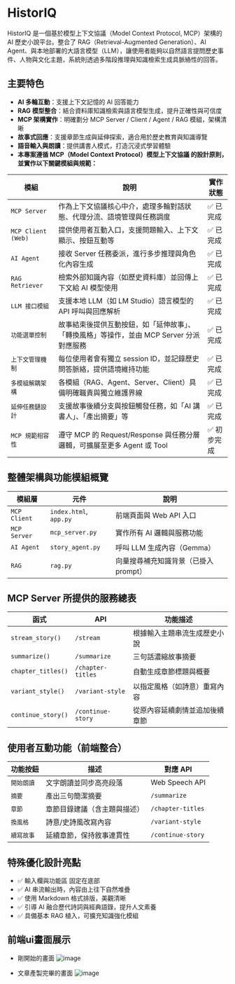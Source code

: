 # HistorIQ
HistorIQ 是一個基於模型上下文協議（Model Context Protocol, MCP）架構的 AI 歷史小說平台。整合了 RAG（Retrieval-Augmented Generation）、AI Agent、與本地部署的大語言模型（LLM），讓使用者能夠以自然語言提問歷史事件、人物與文化主題，系統則透過多階段推理與知識檢索生成具脈絡性的回答。

## 主要特色

- **AI 多輪互動**：支援上下文記憶的 AI 回答能力
- **RAG 模型整合**：結合資料庫知識檢索與語言模型生成，提升正確性與可信度
- **MCP 架構實作**：明確劃分 MCP Server / Client / Agent / RAG 模組，架構清晰
- **故事式回應**：支援章節生成與延伸探索，適合用於歷史教育與知識導覽
- **語音輸入與朗讀**：提供講書人模式，打造沉浸式學習體驗
- **本專案遵循 MCP（Model Context Protocol）模型上下文協議 的設計原則，並實作以下關鍵模組與規範：**

| 模組                 | 說明                                                    | 實作狀態   |
| ------------------ | ----------------------------------------------------- | ------ |
| `MCP Server`       | 作為上下文協議核心中介，處理多輪對話狀態、代理分流、語境管理與任務調度                   | ✅ 已完成  |
| `MCP Client (Web)` | 提供使用者互動入口，支援問題輸入、上下文顯示、按鈕互動等                          | ✅ 已完成  |
| `AI Agent`         | 接收 Server 任務委派，進行多步推理與角色化內容生成                         | ✅ 已完成  |
| `RAG Retriever`    | 檢索外部知識內容（如歷史資料庫）並回傳上下文給 AI 模型使用                       | ✅ 已完成  |
| `LLM 接口模組`         | 支援本地 LLM（如 LM Studio）語言模型的 API 呼叫與回應解析       | ✅ 已完成  |
| `功能選單控制`           | 故事結束後提供互動按鈕，如「延伸故事」、「轉換風格」等操作，並由 MCP Server 分派對應服務    | ✅ 已完成  |
| `上下文管理機制`          | 每位使用者會有獨立 session ID，並記錄歷史問答脈絡，提供語境維持功能               | ✅ 已完成  |
| `多模組解耦架構`          | 各模組（RAG、Agent、Server、Client）具備明確職責與獨立維護界線             | ✅ 已完成  |
| `延伸任務鏈設計`          | 支援故事後續分支與按鈕觸發任務，如「AI 講書人」、「產出摘要」等                     | ✅ 已完成  |
| `MCP 規範相容性`        | 遵守 MCP 的 Request/Response 與任務分層邏輯，可擴展至更多 Agent 或 Tool | ✅ 初步完成 |

## 整體架構與功能模組概覽
| 模組層          | 元件                     | 說明                     |
| ------------ | ---------------------- | ---------------------- |
| `MCP Client` | `index.html`, `app.py` | 前端頁面與 Web API 入口       |
| `MCP Server` | `mcp_server.py`        | 實作所有 AI 邏輯與服務功能        |
| `AI Agent`   | `story_agent.py`       | 呼叫 LLM 生成內容（Gemma）     |
| `RAG`        | `rag.py`               | 向量搜尋補充知識背景（已掛入 prompt） |

## MCP Server 所提供的服務總表
| 函式                 | API               | 功能描述            |
| ------------------ | ----------------- | --------------- |
| `stream_story()`   | `/stream`         | 根據輸入主題串流生成歷史小說  |
| `summarize()`      | `/summarize`      | 三句話濃縮故事摘要       |
| `chapter_titles()` | `/chapter-titles` | 自動生成章節標題與概要     |
| `variant_style()`  | `/variant-style`  | 以指定風格（如詩意）重寫內容  |
| `continue_story()` | `/continue-story` | 從原內容延續劇情並追加後續章節 |

## 使用者互動功能（前端整合）
| 功能按鈕      | 描述             | 對應 API            |
| --------- | -------------- | ----------------- |
| `開始朗讀` | 文字朗讀並同步高亮段落    | Web Speech API    |
| `摘要`   | 產出三句簡潔摘要       | `/summarize`      |
| `章節`   | 章節目錄建議（含主題與描述） | `/chapter-titles` |
| `換風格`  | 詩意/史詩風改寫內容     | `/variant-style`  |
| `續寫故事` | 延續章節，保持敘事連貫性   | `/continue-story` |

## 特殊優化設計亮點
- ✅ 輸入欄與功能區 固定在底部
- ✅ AI 串流輸出時，內容由上往下自然堆疊
- ✅ 使用 Markdown 格式排版，美觀清晰
- ✅ 引導 AI 融合歷代詩詞與經典語錄，提升人文素養
- ✅ 具備基本 RAG 植入，可擴充知識強化模組


## 前端ui畫面展示
- 剛開始的畫面
![image](https://github.com/user-attachments/assets/396b3464-5c43-49d3-980d-8817228eab4a)

- 文章產製完畢的畫面
![image](https://github.com/user-attachments/assets/c1987c21-c9df-4291-843d-bc9dbf71d2b4)

